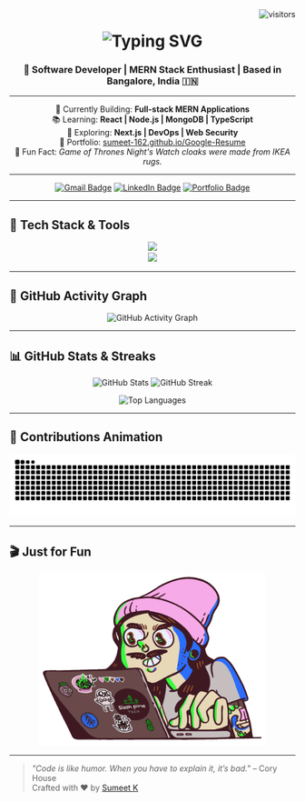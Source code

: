 <img align="right" src="https://visitor-badge.laobi.icu/badge?page_id=Sumeet-162.Sumeet-162" alt="visitors"/>

<h1 align="center">
  <img src="https://readme-typing-svg.herokuapp.com?font=Righteous&size=35&center=true&vCenter=true&width=500&height=70&duration=4000&lines=Hi+There!+👋;+I'm+Sumeet+K!;" alt="Typing SVG" />
</h1>

<h3 align="center">🚀 Software Developer | MERN Stack Enthusiast | Based in Bangalore, India 🇮🇳</h3>

---

<div align="center">

🎯 Currently Building: **Full-stack MERN Applications**  
📚 Learning: **React | Node.js | MongoDB | TypeScript**  
🧭 Exploring: **Next.js | DevOps | Web Security**  
📂 Portfolio: [sumeet-162.github.io/Google-Resume](https://sumeet-162.github.io/Google-Resume)  
🧊 Fun Fact: *Game of Thrones Night's Watch cloaks were made from IKEA rugs.*

</div>

---

<div align="center">

[![Gmail Badge](https://img.shields.io/badge/Gmail-333333?style=for-the-badge&logo=gmail&logoColor=red)](mailto:sumeet2703@gmail.com)
[![LinkedIn Badge](https://img.shields.io/badge/LinkedIn-0077B5?style=for-the-badge&logo=linkedin&logoColor=white)](https://www.linkedin.com/in/sumeet-k27/)
[![Portfolio Badge](https://img.shields.io/badge/Portfolio-FF5722?style=for-the-badge&logo=google-chrome&logoColor=white)](https://sumeet-162.github.io/Google-Resume)

</div>

---

## 🧰 Tech Stack & Tools

<div align="center">
  <img src="https://skillicons.dev/icons?i=html,css,javascript,typescript,react,nextjs,nodejs,express,mongodb,mysql,java,c,python,flask,firebase" /><br>
  <img src="https://skillicons.dev/icons?i=tailwind,bootstrap,figma,github,git,vscode,postman" />
</div>

---

## 🧠 GitHub Activity Graph

<p align="center">
  <img src="https://github-readme-activity-graph.vercel.app/graph?username=Sumeet-162&theme=react-dark&bg_color=1a1b27&hide_border=true" alt="GitHub Activity Graph"/>
</p>

---

## 📊 GitHub Stats & Streaks

<p align="center">
  <img width="48%" src="https://github-readme-stats-salesp07.vercel.app/api?username=Sumeet-162&count_private=true&show_icons=true&theme=react&rank_icon=github&border_radius=10" alt="GitHub Stats" />
  <img width="48%" src="https://github-readme-streak-stats-salesp07.vercel.app/?user=Sumeet-162&theme=react&count_private=true&border_radius=10" alt="GitHub Streak" />
</p>

<p align="center">
  <img width="38%" src="https://github-readme-stats-salesp07.vercel.app/api/top-langs/?username=Sumeet-162&layout=compact&theme=react&hide=html&langs_count=8&border_radius=10" alt="Top Languages" />
</p>

---

## 🐍 Contributions Animation

<p align="center">
  <img src="https://raw.githubusercontent.com/Sumeet-162/Sumeet-162/output/github-contribution-grid-snake.svg" alt="Contribution Snake" />
</p>

---

## 🎬 Just for Fun

<p align="center">
  <img width="400" src="https://raw.githubusercontent.com/Sumeet-162/Google-Resume/main/06f21a161921919.63cd7887d0a70.gif" alt="GIF" />
</p>

---

> *"Code is like humor. When you have to explain it, it’s bad."* – Cory House  
> Crafted with ❤️ by [Sumeet K](https://github.com/Sumeet-162)

